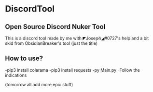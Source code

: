 # DiscordTool

## Open Source Discord Nuker Tool

This is a discord tool made by me with ◤Joseթh◢#0727's help and a bit skid from ObsidianBreaker's tool (just the title)

## How to use?

-pip3 install colarama
-pip3 install requests
-py Main.py
-Follow the indications 

(tomorrow all add more epic stuff)
